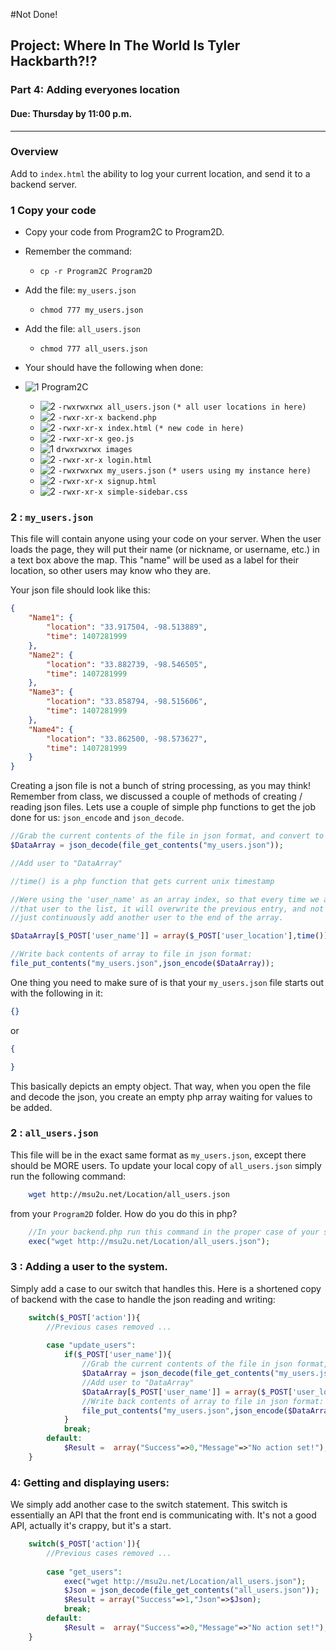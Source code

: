 #Not Done!
## Project: Where In The World Is Tyler Hackbarth?!?

### Part 4: Adding everyones location
#### Due: Thursday by 11:00 p.m.

-----

### Overview

Add to `index.html` the ability to log your current location, and send it to a backend server. 

### 1 Copy your code

- Copy your code from Program2C to Program2D.
- Remember the command: 
    - `cp -r Program2C Program2D`
- Add the file: `my_users.json`
    - `chmod 777 my_users.json`
- Add the file: `all_users.json`
    - `chmod 777 all_users.json`

- Your should have the following when done:

- ![1] Program2C
    - ![2] `-rwxrwxrwx all_users.json` `(* all user locations in here)`
    - ![2] `-rwxr-xr-x backend.php`
    - ![2] `-rwxr-xr-x index.html`  `(* new code in here)`
    - ![2] `-rwxr-xr-x geo.js`
    - ![1] `drwxrwxrwx images`
    - ![2] `-rwxr-xr-x login.html`
    - ![2] `-rwxrwxrwx my_users.json` `(* users using my instance here)`
    - ![2] `-rwxr-xr-x signup.html`
    - ![2] `-rwxr-xr-x simple-sidebar.css`

### 2 : `my_users.json`

This file will contain anyone using your code on your server. When the user loads the page, they will put their name 
(or nickname, or username, etc.) in a text box above the map. This "name" will be used as a label for their location, so
other users may know who they are.

Your json file should look like this:

```json
{
    "Name1": {
        "location": "33.917504, -98.513889",
        "time": 1407281999
    },
    "Name2": {
        "location": "33.882739, -98.546505",
        "time": 1407281999
    },
    "Name3": {
        "location": "33.858794, -98.515606",
        "time": 1407281999
    },
    "Name4": {
        "location": "33.862500, -98.573627",
        "time": 1407281999
    }
}
```

Creating a json file is not a bunch of string processing, as you may think! Remember from class, we discussed a couple of methods
of creating / reading json files. Lets use a couple of simple php functions to get the job done for us: `json_encode` and `json_decode`.

```php
//Grab the current contents of the file in json format, and convert to a php associative array:
$DataArray = json_decode(file_get_contents("my_users.json"));

//Add user to "DataArray"

//time() is a php function that gets current unix timestamp

//Were using the 'user_name' as an array index, so that every time we add
//that user to the list, it will overwrite the previous entry, and not
//just continuously add another user to the end of the array.

$DataArray[$_POST['user_name']] = array($_POST['user_location'],time()); 

//Write back contents of array to file in json format:
file_put_contents("my_users.json",json_encode($DataArray));
```

One thing you need to make sure of is that your `my_users.json` file starts out with the following in it:

```json
{}
```
or
```json
{

}
```
This basically depicts an empty object. That way, when you open the file and decode the json, you create
an empty php array waiting for values to be added.

### 2 : `all_users.json`

This file will be in the exact same format as `my_users.json`, except there should be MORE users. To update your 
local copy of `all_users.json` simply run the following command:

```bash
    wget http://msu2u.net/Location/all_users.json
```

from your `Program2D` folder. How do you do this in php?

```php
    //In your backend.php run this command in the proper case of your switch statement
    exec("wget http://msu2u.net/Location/all_users.json");
```

### 3 : Adding a user to the system.

Simply add a case to our switch that handles this. Here is a shortened copy of backend with the case to handle the json reading and writing:

```php
	switch($_POST['action']){
		//Previous cases removed ...
		
		case "update_users":
			if($_POST['user_name']){
				//Grab the current contents of the file in json format, and convert to a php associative array:
				$DataArray = json_decode(file_get_contents("my_users.json"));
				//Add user to "DataArray"
				$DataArray[$_POST['user_name']] = array($_POST['user_location'],time()); 
				//Write back contents of array to file in json format:
				file_put_contents("my_users.json",json_encode($DataArray));
			}
			break;
		default:
			$Result =  array("Success"=>0,"Message"=>"No action set!");	
	}
```

### 4: Getting and displaying users:

We simply add another case to the switch statement. This switch is essentially an API that the front end is communicating with. It's not a good API, actually it's crappy, but it's a start.

```php
	switch($_POST['action']){
		//Previous cases removed ...
		
		case "get_users":
			exec("wget http://msu2u.net/Location/all_users.json");
			$Json = json_decode(file_get_contents("all_users.json"));
			$Result = array("Success"=>1,"Json"=>$Json);
			break;
		default:
			$Result =  array("Success"=>0,"Message"=>"No action set!");	
	}
```

[1]: https://cdn1.iconfinder.com/data/icons/UltimateGnome/22x22/status/folder-drag-accept.png "Folder"
[2]: http://www.plcs.net/downloads/images/defaut.gif "File"
